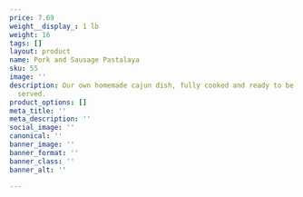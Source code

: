```yaml
---
price: 7.69
weight__display_: 1 lb
weight: 16
tags: []
layout: product
name: Pork and Sausage Pastalaya
sku: 55
image: ''
description: Our own homemade cajun dish, fully cooked and ready to be boiled and
  served.
product_options: []
meta_title: ''
meta_description: ''
social_image: ''
canonical: ''
banner_image: ''
banner_format: ''
banner_class: ''
banner_alt: ''

---
```

